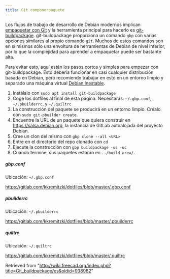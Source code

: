 ```yaml
---
title: Git componerpaquete
---
```

Los flujos de trabajo de desarrollo de Debian modernos implican [empaquetar con Git](https://wiki.debian.org/PackagingWithGit) y la herramienta principal para hacerlo es [git-buildpackage](http://honk.sigxcpu.org/projects/git-buildpackage/manual-html/gbp.html). git-buildpackage proporciona un comando `gbp` con varias opciones similares al propio comando `git`. Muchos de estos comandos son en sí mismos sólo una envoltura de herramientas de Debian de nivel inferior, por lo que la complejidad para aprender a empaquetar puede ser bastante alta.

Para evitar esto, aquí están los pasos cortos y simples para empezar con git-buildpackage. Esto debería funcionar en casi cualquier distribución basada en Debian, pero recomiendo trabajar en esto en un entorno limpio y separado una máquina virtual [Debian Inestable](/Debian_Unstable/es "Debian Unstable/es").

1. Instálalo con `sudo apt install git-buildpackage`
2. Coge los dotfiles al final de esta página. Necesitarás: `~/.gbp.conf`, `~/.pbuilderrc`, y `~/.quiltrc`
3. La construcción del paquete se producirá en un entorno limpio. Créalo con `sudo git-pbuilder create`.
4. Encuentre la URL de un paquete que quiera construir en <https://salsa.debian.org>, la instancia de GitLab autoalojada del proyecto Debian.
5. Cree un clon del mismo con `gbp clone --all <URL>`
6. Entre en el directorio del repo clonado con `cd`
7. Ejecute la construcción con `gbp buildpackage -us -uc`
8. Cuando termine, sus paquetes estarán en `../build-area/`.

##### gbp.conf

Ubicación: `~/.gbp.conf`

<https://gitlab.com/kkremitzki/dotfiles/blob/master/.gbp.conf>

##### pbuilderrc

Ubicación: `~/.pbuilderrc`

<https://gitlab.com/kkremitzki/dotfiles/blob/master/.pbuilderrc>

##### quiltrc

Ubicación: `~/.quiltrc`

<https://gitlab.com/kkremitzki/dotfiles/blob/master/.quiltrc>

Retrieved from "<http://wiki.freecad.org/index.php?title=Git_buildpackage/es&oldid=938962>"